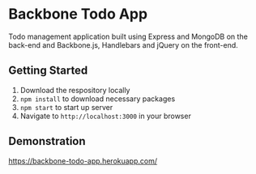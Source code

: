 # Backbone Todo App

Todo management application built using Express and MongoDB on the back-end and Backbone.js, Handlebars and jQuery on the front-end.

## Getting Started

1. Download the respository locally
2. `npm install` to download necessary packages
3. `npm start` to start up server
4. Navigate to `http://localhost:3000` in your browser

## Demonstration

https://backbone-todo-app.herokuapp.com/
